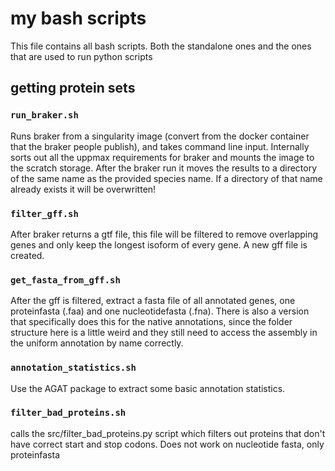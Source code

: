 # my bash scripts
This file contains all bash scripts. Both the standalone ones and the ones that are used to run python scripts

## getting protein sets
### `run_braker.sh`
Runs braker from a singularity image (convert from the docker container that the braker people publish), and takes command line input. Internally sorts out all the uppmax requirements for braker and mounts the image to the scratch storage. After the braker run it moves the results to a directory of the same name as the provided species name. If a directory of that name already exists it will be overwritten!

### `filter_gff.sh`
After braker returns a gtf file, this file will be filtered to remove overlapping genes and only keep the longest isoform of every gene. A new gff file is created.

### `get_fasta_from_gff.sh`
After the gff is filtered, extract a fasta file of all annotated genes, one proteinfasta (.faa) and one nucleotidefasta (.fna).
There is also a version that specifically does this for the native annotations, since the folder structure here is a little weird and they still need to access the assembly in the uniform annotation by name correctly.

### `annotation_statistics.sh`
Use the AGAT package to extract some basic annotation statistics.

### `filter_bad_proteins.sh`
calls the src/filter_bad_proteins.py script which filters out proteins that don't have correct start and stop codons. Does not work on nucleotide fasta, only proteinfasta